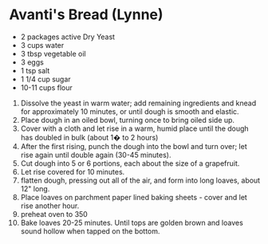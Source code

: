 # Avanti's Bread		(Lynne)

*	2 packages active Dry Yeast
*	3 cups water
*	3 tbsp vegetable oil
*	3 eggs
*	1 tsp salt
*	1 1/4 cup sugar
*	10-11 cups flour

1. Dissolve the yeast in warm water; add remaining ingredients and knead for approximately 10 minutes, or until dough is smooth and elastic.
2. Place dough in an oiled bowl, turning once to bring oiled side up.
3. Cover with a cloth and let rise in a warm, humid place until the dough has doubled in bulk (about 1� to 2 hours)
4. After the first rising, punch the dough into the bowl and turn over; let rise again until double again  (30-45 minutes).
5. Cut dough into 5 or 6 portions, each about the size of a grapefruit.
6. Let rise covered for 10 minutes.
7. flatten dough, pressing out all of the air, and form into long loaves, about 12" long.
8. Place loaves on parchment paper lined baking sheets - cover and let rise another hour.
9. preheat oven to 350
10. Bake loaves 20-25 minutes. Until tops are golden brown and loaves sound hollow when tapped on the bottom.
